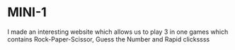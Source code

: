 # MINI-1
I made an interesting website which allows us to play 3 in one games which contains Rock-Paper-Scissor, Guess the Number and Rapid clickssss

